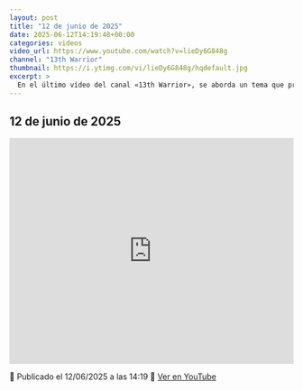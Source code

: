 ```yaml
---
layout: post
title: "12 de junio de 2025"
date: 2025-06-12T14:19:48+00:00
categories: videos
video_url: https://www.youtube.com/watch?v=lieDy6G848g
channel: "13th Warrior"
thumbnail: https://i.ytimg.com/vi/lieDy6G848g/hqdefault.jpg
excerpt: >
  En el último vídeo del canal «13th Warrior», se aborda un tema que promete captar la atención de la comunidad de Warhammer. Aunque el título «12 de junio de 2025» no revela mucho, podría tratarse de una fecha significativa para futuros eventos o lanzamientos dentro del universo de The Old World. Mantente atento a «El Heraldo del Viejo Mundo» para más actualizaciones y análisis sobre este intrigante contenido.
---
```


## 12 de junio de 2025

<iframe width="100%" height="400" src="https://www.youtube.com/embed/lieDy6G848g" frameborder="0" allowfullscreen></iframe>

📅 Publicado el 12/06/2025 a las 14:19
🔗 [Ver en YouTube](https://www.youtube.com/watch?v=lieDy6G848g)
